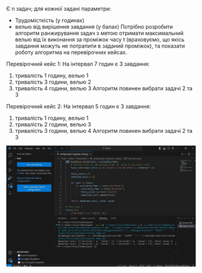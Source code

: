 Є n задач; для кожної задані параметри:
- Трудомісткість (у годинах)
- велью від вирішення завдання (у балах)
Потрібно розробити алгоритм ранжирування задач з метою отримати максимальний велью від їх виконання за проміжок часу t (враховуємо, що якісь завдання можуть не потрапити в заданий проміжок), та показати роботу алгоритма на перевірочних кейсах.

Перевірочний кейс 1:
На інтервал 7 годин є 3 завдання:
1) тривалість 1 годину, велью 1
2) тривалість 3 години, велью 2
3) тривалість 4 години, велью 3
Алгоритм повинен вибрати задачі 2 та 3

Перевірочний кейс 2:
На інтервал 5 годин є 3 завдання:
1) тривалість 1 годину, велью 1
2) тривалість 2 години, велью 3
3) тривалість 3 години, велью 4
Алгоритм повинен вибрати задачі 2 та 3

![alt text](1.jpg)

